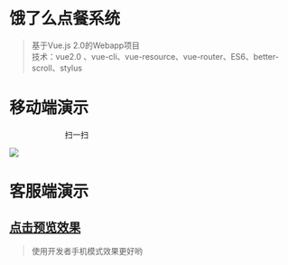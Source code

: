 # 饿了么点餐系统 #
>基于Vue.js 2.0的Webapp项目<br/>
>技术：vue2.0 、vue-cli、vue-resource、vue-router、ES6、better-scroll、stylus


移动端演示
====
　　　　　　　扫一扫

![](http://i.imgur.com/lKPZlmL.png)

客服端演示
=
[点击预览效果](https://master-h.github.io/vueDemo/dist/#/goods "点击预览效果")
-
>使用开发者手机模式效果更好哟 
